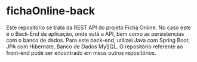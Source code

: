 # fichaOnline-back
Este repositório se trata da REST API do projeto Ficha Online. No caso este é o Back-End da aplicação, onde está a API, bem como as persistencias com o banco de dados.
Para este back-end, utilizei Java com Spring Boot, JPA com Hibernate, Banco de Dados MySQL. O repositório referente ao front-end pode ser encontrado em meus outros repositórios.
